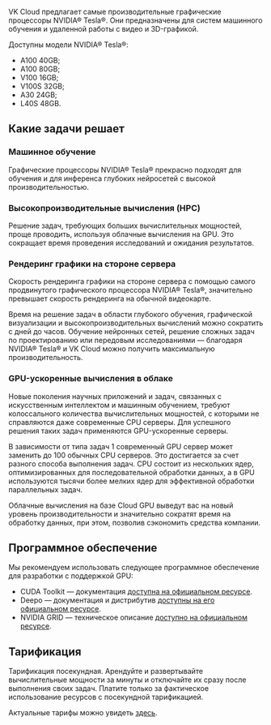 VK Cloud предлагает самые производительные графические процессоры NVIDIA® Tesla®. Они предназначены для систем машинного обучения и удаленной работы с видео и 3D-графикой.

Доступны модели NVIDIA® Tesla®:

- A100 40GB;
- A100 80GB;
- V100 16GB;
- V100S 32GB;
- A30 24GB;
- L40S 48GB.

## Какие задачи решает

### Машинное обучение

Графические процессоры NVIDIA® Tesla® прекрасно подходят для обучения и для инференса глубоких нейросетей с высокой производительностью.

### Высокопроизводительные вычисления (HPC)

Решение задач, требующих больших вычислительных мощностей, проще проводить, используя облачные вычисления на GPU. Это сокращает время проведения исследований и ожидания результатов.

### Рендеринг графики на стороне сервера

Скорость рендеринга графики на стороне сервера с помощью самого продвинутого графического процессора NVIDIA® Tesla®, значительно превышает скорость рендеринга на обычной видеокарте.

Время на решение задач в области глубокого обучения, графической визуализации и высокопроизводительных вычислений можно сократить с дней до часов. Обучение нейронных сетей, решение сложных задач по проектированию или передовым исследованиями — благодаря NVIDIA® Tesla® и VK Cloud можно получить максимальную производительность.

### GPU-ускоренные вычисления в облаке

Новые поколения научных приложений и задач, связанных с искусственным интеллектом и машинным обучением, требуют колоссального количества вычислительных мощностей, с которыми не справляются даже современные CPU серверы. Для успешного решения таких задач применяются GPU-ускоренные серверы.

В зависимости от типа задач 1 современный GPU сервер может заменить до 100 обычных CPU серверов. Это достигается за счет разного способа выполнения задач. CPU состоит из нескольких ядер, оптимизированных для последовательной обработки данных, а в GPU используются тысячи более мелких ядер для эффективной обработки параллельных задач.

Облачные вычисления на базе Cloud GPU выведут вас на новый уровень производительности и значительно сократят время на обработку данных, при этом, позволив сэкономить средства компании.

## Программное обеспечение

Мы рекомендуем использовать следующее программное обеспечение для разработки с поддержкой GPU:

- CUDA Toolkit — документация [доступна на официальном ресурсе](https://developer.nvidia.com/cuda-toolkit).
- Deepo — документация и дистрибутив [доступны на его официальном ресурсе](https://github.com/ufoym/deepo).
- NVIDIA GRID — техническое описание [доступно на официальном ресурсе](https://www.nvidia.com/ru-ru/design-visualization/technologies/grid-technology/).

## Тарификация

Тарификация посекундная. Арендуйте и развертывайте вычислительные мощности за минуты и отключайте их сразу после выполнения своих задач. Платите только за фактическое использование ресурсов с посекундной тарификацией.

Актуальные тарифы можно увидеть [здесь](https://cloud.vk.com/cloud-gpu/).
